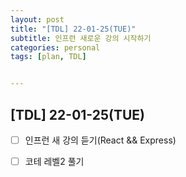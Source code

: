```yaml
---
layout: post
title: "[TDL] 22-01-25(TUE)"
subtitle: 인프런 새로운 강의 시작하기
categories: personal
tags: [plan, TDL]


---
```




## [TDL] 22-01-25(TUE)

- [ ] 인프런 새 강의 듣기(React && Express)
- [ ] 코테 레벨2 풀기

